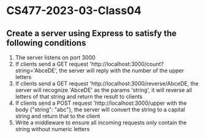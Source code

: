 # CS477-2023-03-Class04
## Create a server using Express to satisfy the following conditions
1. The server listens on port 3000
2. If clients send a GET request 'http://localhost:3000/count?string='AbceDE', the server will reply with the number of the upper letters
3. If clients send a GET request 'http://localhost:3000/reverse/AbceDE, the server will recognize 'AbceDE' as the params 'string', it will reverse all letters of that string and return the result to clients
4. If clients send a POST request 'http://localhost:3000/upper with the body {"string": "abc"}, the server will convert the string to a capital string and return that to the client
5. Write a middleware to ensure all incoming requests only contain the string without numeric letters 
